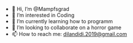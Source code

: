 - 👋 Hi, I’m @Mampfsgrad
- 👀 I’m interested in Coding
- 🌱 I’m currently learning how to programm
- 💞️ I’m looking to collaborate on a horror game
- 📫 How to reach me: dilandidi.2019@gmail.com

<!---
Mampfsgrad/Mampfsgrad is a ✨ special ✨ repository because its `README.md` (this file) appears on your GitHub profile.
You can click the Preview link to take a look at your changes.
--->
